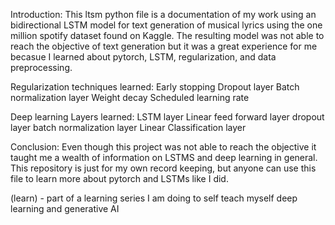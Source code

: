Introduction:
This ltsm python file is a documentation of my work using an bidirectional LSTM model for text generation of musical lyrics using the one million spotify dataset found on Kaggle. 
The resulting model was not able to reach the objective of text generation but it was a great experience for me becasue I learned about pytorch, LSTM, regularization, and data preprocessing.

Regularization techniques learned:
  Early stopping
  Dropout layer
  Batch normalization layer
  Weight decay
  Scheduled learning rate
  
Deep learning Layers learned:
  LSTM layer
  Linear feed forward layer
  dropout layer
  batch normalization layer
  Linear Classification layer


Conclusion: Even though this project was not able to reach the objective it taught me a wealth of information on LSTMS and deep learning in general. This repository is just for my own record keeping,
but anyone can use this file to learn more about pytorch and LSTMs like I did.

(learn) - part of a learning series I am doing to self teach myself deep learning and generative AI 
